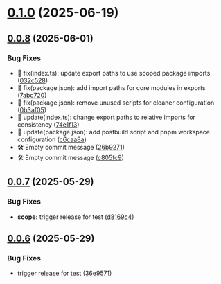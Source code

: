 # [0.1.0](https://github.com/variablesoftware/vs-brand-utils/compare/v0.0.8...v0.1.0) (2025-06-19)

## [0.0.8](https://github.com/variablesoftware/vs-brand-utils/compare/v0.0.7...v0.0.8) (2025-06-01)


### Bug Fixes

* 🚀 fix(index.ts): update export paths to use scoped package imports ([032c528](https://github.com/variablesoftware/vs-brand-utils/commit/032c528f90702f6704ca02433ad3ef409ace3026))
* 🚀 fix(package.json): add import paths for core modules in exports ([7abc720](https://github.com/variablesoftware/vs-brand-utils/commit/7abc7202504adfe5d823cedc55b5ea681e3e2a4e))
* 🚀 fix(package.json): remove unused scripts for cleaner configuration ([0b3af05](https://github.com/variablesoftware/vs-brand-utils/commit/0b3af055577ad69b7103d55d1b820bb9fe46a8e2))
* 🚀 update(index.ts): change export paths to relative imports for consistency ([74e1f13](https://github.com/variablesoftware/vs-brand-utils/commit/74e1f13faacf9983f5ba4e2ac9ca292bb916e510))
* 🚀 update(package.json): add postbuild script and pnpm workspace configuration ([c6caa8a](https://github.com/variablesoftware/vs-brand-utils/commit/c6caa8aa019d95c652ff0166050cf522b864f003))
* 🛠️ Empty commit message ([26b9271](https://github.com/variablesoftware/vs-brand-utils/commit/26b927133775c7a70aa99597d995c545151115be))
* 🛠️ Empty commit message ([c805fc9](https://github.com/variablesoftware/vs-brand-utils/commit/c805fc9e24b9f8865ca189902cdafa03de2f9deb))

## [0.0.7](https://github.com/variablesoftware/vs-brand-utils/compare/v0.0.6...v0.0.7) (2025-05-29)


### Bug Fixes

* **scope:** trigger release for test ([d8169c4](https://github.com/variablesoftware/vs-brand-utils/commit/d8169c400f198b9a151e082ab1af9126d2b2def4))

## [0.0.6](https://github.com/variablesoftware/vs-brand-utils/compare/v0.0.5...v0.0.6) (2025-05-29)


### Bug Fixes

* trigger release for test ([36e9571](https://github.com/variablesoftware/vs-brand-utils/commit/36e9571fd51c9591a18df34404cb2f783f011f2d))
